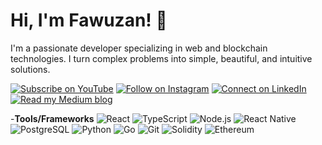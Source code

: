 
# Hi, I'm Fawuzan! 👋

I'm a passionate developer specializing in web and blockchain technologies. I turn complex problems into simple, beautiful, and intuitive solutions.

[![Subscribe on YouTube](https://img.shields.io/badge/Subscribe-red?style=for-the-badge&logo=youtube&logoColor=white)](https://www.youtube.com/@vawzensm)
[![Follow on Instagram](https://img.shields.io/badge/Follow-%231DA1F2?style=for-the-badge&logo=instagram&logoColor=white)](https://www.instagram.com/vawzensm/)
[![Connect on LinkedIn](https://img.shields.io/badge/Connect-%230077B5.svg?style=for-the-badge&logo=linkedin&logoColor=white)](https://gh.linkedin.com/in/fawuzan-ibrahim-489565303)
[![Read my Medium blog](https://img.shields.io/badge/Read%20my%20blog-00ab6c?style=for-the-badge&logo=medium&logoColor=white)](https://medium.com/@ibrahimpima76)

-**Tools/Frameworks** 
  ![React](https://img.shields.io/badge/React-61DAFB?style=for-the-badge&logo=react&logoColor=black)
  ![TypeScript](https://img.shields.io/badge/TypeScript-3178C6?style=for-the-badge&logo=typescript&logoColor=white)
  ![Node.js](https://img.shields.io/badge/Node.js-339933?style=for-the-badge&logo=nodedotjs&logoColor=white)
  ![React Native](https://img.shields.io/badge/React%20Native-61DAFB?style=for-the-badge&logoColor=white)
  ![PostgreSQL](https://img.shields.io/badge/PostgreSQL-336791?style=for-the-badge&logo=postgresql&logoColor=white)
  ![Python](https://img.shields.io/badge/Python-3776AB?style=for-the-badge&logo=python&logoColor=white)
  ![Go](https://img.shields.io/badge/Go-00ADD8?style=for-the-badge&logo=go&logoColor=white)
  ![Git](https://img.shields.io/badge/Git-F05032?style=for-the-badge&logo=git&logoColor=white) 
  ![Solidity](https://img.shields.io/badge/Solidity-363636?style=for-the-badge&logo=solidity&logoColor=white)
  ![Ethereum](https://img.shields.io/badge/Ethereum-3C3C3D?style=for-the-badge&logo=ethereum&logoColor=white)
  


  
